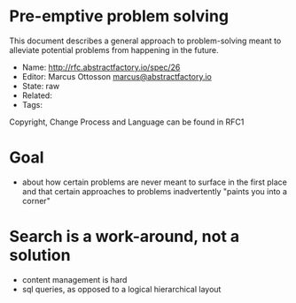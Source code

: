 # Pre-emptive problem solving

This document describes a general approach to problem-solving meant to alleviate potential problems from happening in the future.

* Name: http://rfc.abstractfactory.io/spec/26
* Editor: Marcus Ottosson <marcus@abstractfactory.io>
* State: raw
* Related: 
* Tags: 

Copyright, Change Process and Language can be found in RFC1

# Goal

- about how certain problems are never meant to surface in the first place and that certain approaches to problems inadvertently "paints you into a corner"

# Search is a work-around, not a solution

- content management is hard
- sql queries, as opposed to a logical hierarchical layout

[Problem 1]: https://groups.google.com/forum/#!topic/camlistore/tL-DhGB8Ddg